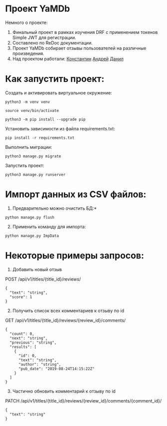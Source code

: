 # Проект YaMDb
Немного о проекте:
1. Финальный проект в рамках изучения DRF с применением токенов Simple JWT для регистрации.
2. Составлено по ReDoc документации.
3. Проект YaMDb собирает отзывы пользователей на различные произведения.
4. Над проектом работали:
<a href="https://github.com/Knstxx" target="_blank">Константин</a>
<a href="https://github.com/Andrew-White-cyber" target="_blank">Андрей</a>
<a href="https://github.com/Jlanceth" target="_blank">Данил</a>
# Как запустить проект:

Cоздать и активировать виртуальное окружение:

```
python3 -m venv venv
```

```
source venv/bin/activate
```

```
python3 -m pip install --upgrade pip
```

Установить зависимости из файла requirements.txt:

```
pip install -r requirements.txt
```

Выполнить миграции:

```
python3 manage.py migrate
```

Запустить проект:

```
python3 manage.py runserver
```

# Импорт данных из CSV файлов:
1. Предварительно можно очистить БД:*
```
python manage.py flush
```
2. Применить команду для импорта:
```
python manage.py ImpData
```

# Некоторые примеры запросов:
1. Добавить новый отзыв

POST /api/v1/titles/{title_id}/reviews/
```
{
  "text": "string",
  "score": 1
}
```
2. Получить список всех комментариев к отзыву по id

GET /api/v1/titles/{title_id}/reviews/{review_id}/comments/
```
{
  "count": 0,
  "next": "string",
  "previous": "string",
  "results": [
    {
      "id": 0,
      "text": "string",
      "author": "string",
      "pub_date": "2019-08-24T14:15:22Z"
    }
  ]
}
```
3. Частично обновить комментарий к отзыву по id

PATCH /api/v1/titles/{title_id}/reviews/{review_id}/comments/{comment_id}/
```
{
  "text": "string"
}
```
